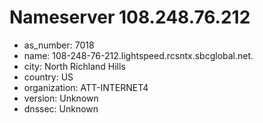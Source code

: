 # Nameserver 108.248.76.212

* as_number: 7018
* name: 108-248-76-212.lightspeed.rcsntx.sbcglobal.net.
* city: North Richland Hills
* country: US
* organization: ATT-INTERNET4
* version: Unknown
* dnssec: Unknown
